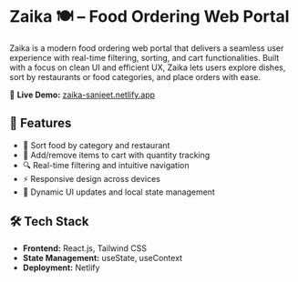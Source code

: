 # Zaika 🍽️ – Food Ordering Web Portal

Zaika is a modern food ordering web portal that delivers a seamless user experience with real-time filtering, sorting, and cart functionalities. Built with a focus on clean UI and efficient UX, Zaika lets users explore dishes, sort by restaurants or food categories, and place orders with ease.

🔗 **Live Demo:** [zaika-sanjeet.netlify.app](https://zaika-sanjeet.netlify.app/)

## 🚀 Features
- 🍔 Sort food by category and restaurant
- 🛒 Add/remove items to cart with quantity tracking
- 🔍 Real-time filtering and intuitive navigation
- ⚡ Responsive design across devices
- 🧾 Dynamic UI updates and local state management

## 🛠️ Tech Stack
- **Frontend:** React.js, Tailwind CSS
- **State Management:** useState, useContext
- **Deployment:** Netlify
